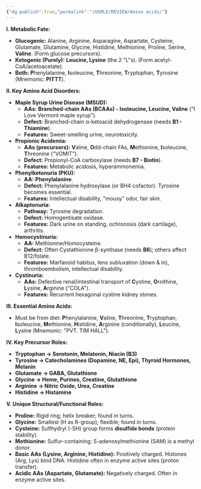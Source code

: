 ```yaml
---
{"dg-publish":true,"permalink":"/USMLE/REVIEW/Amino acids/"}
---
```


**I. Metabolic Fate:**

- **Glucogenic:** Alanine, Arginine, Asparagine, Aspartate, Cysteine, Glutamate, Glutamine, Glycine, Histidine, Methionine, Proline, Serine, **Valine**. (Form glucose precursors).
- **Ketogenic (Purely):** **Leucine, Lysine** (the 2 "L"s). (Form acetyl-CoA/acetoacetate).
- **Both:** **P**henylalanine, **I**soleucine, **T**hreonine, **T**ryptophan, **T**yrosine (Mnemonic: **PITTT**).

**II. Key Amino Acid Disorders:**

- **Maple Syrup Urine Disease (MSUD):**
    - **AAs:** **Branched-chain AAs (BCAAs) - Isoleucine, Leucine, Valine** ("I Love Vermont maple syrup").
    - **Defect:** Branched-chain α-ketoacid dehydrogenase (needs **B1 - Thiamine**).
    - **Features:** Sweet-smelling urine, neurotoxicity.
- **Propionic Acidemia:**
    - **AAs (precursors):** **V**aline, **O**dd-chain FAs, **M**ethionine, **I**soleucine, **T**hreonine ("VOMIT").
    - **Defect:** Propionyl-CoA carboxylase (needs **B7 - Biotin**).
    - **Features:** Metabolic acidosis, hyperammonemia.
- **Phenylketonuria (PKU):**
    - **AA:** **Phenylalanine**.
    - **Defect:** Phenylalanine hydroxylase (or BH4 cofactor). Tyrosine becomes essential.
    - **Features:** Intellectual disability, "mousy" odor, fair skin.
- **Alkaptonuria:**
    - **Pathway:** Tyrosine degradation.
    - **Defect:** Homogentisate oxidase.
    - **Features:** Dark urine on standing, ochronosis (dark cartilage), arthritis.
- **Homocystinuria:**
    - **AA:** Methionine/Homocysteine.
    - **Defect:** Often Cystathionine β-synthase (needs **B6**); others affect B12/folate.
    - **Features:** Marfanoid habitus, lens subluxation (down & in), thromboembolism, intellectual disability.
- **Cystinuria:**
    - **AAs:** Defective renal/intestinal transport of **C**ystine, **O**rnithine, **L**ysine, **A**rginine ("COLA").
    - **Features:** Recurrent hexagonal cystine kidney stones.

**III. Essential Amino Acids:**

- Must be from diet: **P**henylalanine, **V**aline, **T**hreonine, **T**ryptophan, **I**soleucine, **M**ethionine, **H**istidine, **A**rginine (conditionally), **L**eucine, **L**ysine (Mnemonic: "PVT. TIM HALL").

**IV. Key Precursor Roles:**

- **Tryptophan → Serotonin, Melatonin, Niacin (B3)**
- **Tyrosine → Catecholamines (Dopamine, NE, Epi), Thyroid Hormones, Melanin**
- **Glutamate → GABA, Glutathione**
- **Glycine → Heme, Purines, Creatine, Glutathione**
- **Arginine → Nitric Oxide, Urea, Creatine**
- **Histidine → Histamine**

**V. Unique Structural/Functional Roles:**

- **Proline:** Rigid ring; helix breaker; found in turns.
- **Glycine:** Smallest (H as R-group); flexible; found in turns.
- **Cysteine:** Sulfhydryl (-SH) group forms **disulfide bonds** (protein stability).
- **Methionine:** Sulfur-containing; S-adenosylmethionine (SAM) is a methyl donor.
- **Basic AAs (Lysine, Arginine, Histidine):** Positively charged. Histones (Arg, Lys) bind DNA. Histidine often in enzyme active sites (proton transfer).
- **Acidic AAs (Aspartate, Glutamate):** Negatively charged. Often in enzyme active sites.
